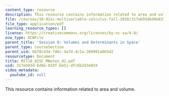 ```yaml
---
content_type: resource
description: This resource contains information related to area and volume.
file: /courses/18-02sc-multivariable-calculus-fall-2010/317eb93dbd9e833fbe51dfc6b2d3e034_MIT18_02SC_MNotes_d2.pdf
file_type: application/pdf
learning_resource_types: []
license: https://creativecommons.org/licenses/by-nc-sa/4.0/
ocw_type: OCWFile
parent_title: 'Session 6: Volumes and Determinants in Space'
parent_type: CourseSection
parent_uid: bb78c434-746c-4a7d-4c1a-369991a0b5d2
resourcetype: Document
title: MIT18_02SC_MNotes_d2.pdf
uid: 317eb93d-bd9e-833f-be51-dfc6b2d3e034
video_metadata:
  youtube_id: null
---
```

This resource contains information related to area and volume.